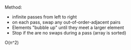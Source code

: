 Method:
- infinite passes from left to right
- on each pass, swap any out-of-order-adjacent pairs
- Elements "bubble up" until they meet a larger element
- Stop if the are no swaps during a pass (array is sorted)


O(n^2)
